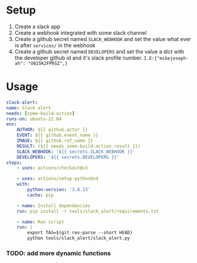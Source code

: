 # Setup

1. Create a slack app
2. Create a webhook integrated with some slack channel
3. Create a github secret named `SLACK_WEBHOOK` and set the value what ever is after `services/` in the webhook
4. Create a github secret named `DEVELOPERS` and set the value a dict with the developer github id and it's slack profile number. `I.E:{"mikejoseph-ah": "U025K2FPRSZ",}`

# Usage

```yaml
slack-alert:
name: Slack alert
needs: [some-build-action]
runs-on: ubuntu-22.04
env:
    AUTHOR: ${{ github.actor }}
    EVENT: ${{ github.event_name }}
    IMAGE: ${{ github.ref_name }}
    RESULT: (${{ needs.some-build-action.result }})
    SLACK_WEBHOOK: '${{ secrets.SLACK_WEBHOOK }}'
    DEVELOPERS: '${{ secrets.DEVELOPERS }}'
steps:
    - uses: actions/checkout@v3

    - uses: actions/setup-python@v4
    with:
        python-version: '3.8.13'
        cache: pip

    - name: Install dependencies
    run: pip install -r tools/slack_alert/requirements.txt

    - name: Run script
    run: |
        export TAG=$(git rev-parse --short HEAD)
        python tools/slack_alert/slack_alert.py
```

### TODO: add more dynamic functions
